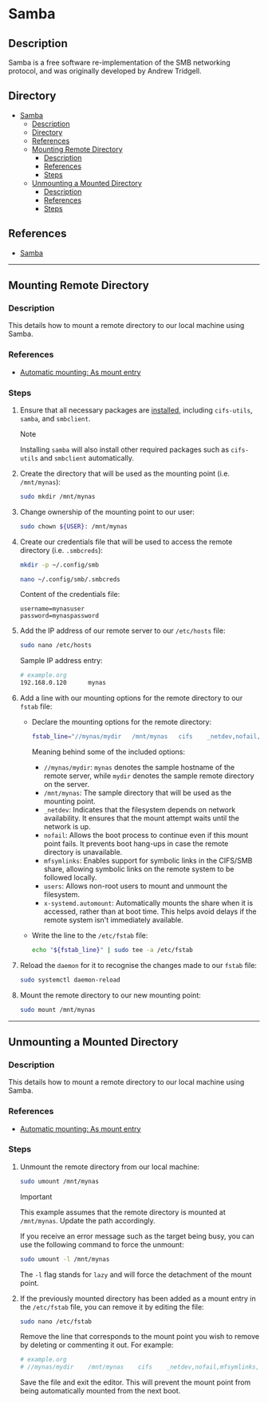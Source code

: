 # Samba

## Description

Samba is a free software re-implementation of the SMB networking protocol, and was originally developed by Andrew Tridgell.

## Directory

- [Samba](#samba)
  - [Description](#description)
  - [Directory](#directory)
  - [References](#references)
  - [Mounting Remote Directory](#mounting-remote-directory)
    - [Description](#description-1)
    - [References](#references-1)
    - [Steps](#steps)
  - [Unmounting a Mounted Directory](#unmounting-a-mounted-directory)
    - [Description](#description-2)
    - [References](#references-2)
    - [Steps](#steps-1)

## References

- [Samba](https://wiki.archlinux.org/title/samba)

---

## Mounting Remote Directory

### Description

This details how to mount a remote directory to our local machine using Samba.

### References

- [Automatic mounting: As mount entry](https://wiki.archlinux.org/title/samba#As_mount_entry)

### Steps

1. Ensure that all necessary packages are [installed](yay.md#install), including `cifs-utils`, `samba`, and `smbclient`.

    > [!NOTE]  
    > Installing `samba` will also install other required packages such as `cifs-utils` and `smbclient` automatically.

2. Create the directory that will be used as the mounting point (i.e. `/mnt/mynas`):

    ```sh
    sudo mkdir /mnt/mynas
    ```

3. Change ownership of the mounting point to our user:

    ```sh
    sudo chown ${USER}: /mnt/mynas
    ```

4. Create our credentials file that will be used to access the remote directory (i.e. `.smbcreds`):

    ```sh
    mkdir -p ~/.config/smb
    ```

    ```sh
    nano ~/.config/smb/.smbcreds
    ```

    Content of the credentials file:

    ```
    username=mynasuser
    password=mynaspassword
    ```

5. Add the IP address of our remote server to our `/etc/hosts` file:

    ```sh
    sudo nano /etc/hosts
    ```

    Sample IP address entry:

    ```sh
    # example.org
    192.168.0.120      mynas
    ```

6. Add a line with our mounting options for the remote directory to our `fstab` file:

   - Declare the mounting options for the remote directory:

        ```sh
        fstab_line="//mynas/mydir   /mnt/mynas   cifs    _netdev,nofail,mfsymlinks,users,x-systemd.automount,credentials=${HOME}/.config/smb/.smbcreds,vers=3.0,uid=$(id -u),gid=$(id -g),iocharset=utf8   0 0"
        ```

        Meaning behind some of the included options:

     - `//mynas/mydir`: `mynas` denotes the sample hostname of the remote server, while `mydir` denotes the sample remote directory on the server.
     - `/mnt/mynas`: The sample directory that will be used as the mounting point.
     - `_netdev`: Indicates that the filesystem depends on network availability. It ensures that the mount attempt waits until the network is up.
     - `nofail`: Allows the boot process to continue even if this mount point fails. It prevents boot hang-ups in case the remote directory is unavailable.
     - `mfsymlinks`: Enables support for symbolic links in the CIFS/SMB share, allowing symbolic links on the remote system to be followed locally.
     - `users`: Allows non-root users to mount and unmount the filesystem.
     - `x-systemd.automount`: Automatically mounts the share when it is accessed, rather than at boot time. This helps avoid delays if the remote system isn't immediately available.

   - Write the line to the `/etc/fstab` file:

        ```sh
        echo "${fstab_line}" | sudo tee -a /etc/fstab
        ```

7. Reload the `daemon` for it to recognise the changes made to our `fstab` file:

    ```sh
    sudo systemctl daemon-reload
    ```

8. Mount the remote directory to our new mounting point:

    ```sh
    sudo mount /mnt/mynas
    ```

---

## Unmounting a Mounted Directory

### Description

This details how to mount a remote directory to our local machine using Samba.

### References

- [Automatic mounting: As mount entry](https://wiki.archlinux.org/title/samba#As_mount_entry)

### Steps

1. Unmount the remote directory from our local machine:

    ```sh
    sudo umount /mnt/mynas
    ```

    > [!IMPORTANT]  
    > This example assumes that the remote directory is mounted at `/mnt/mynas`. Update the path accordingly.

    If you receive an error message such as the target being busy, you can use the following command to force the unmount:

    ```sh
    sudo umount -l /mnt/mynas
    ```

    The `-l` flag stands for `lazy` and will force the detachment of the mount point.

2. If the previously mounted directory has been added as a mount entry in the `/etc/fstab` file, you can remove it by editing the file:

    ```sh
    sudo nano /etc/fstab
    ```

    Remove the line that corresponds to the mount point you wish to remove by deleting or commenting it out. For example:

    ```sh
    # example.org
    # //mynas/mydir    /mnt/mynas    cifs    _netdev,nofail,mfsymlinks,credentials=/home/deck/.config/smb/.smbcreds,vers=3.0,uid=1000,gid=1000,iocharset=utf8    0 0
    ```

    Save the file and exit the editor. This will prevent the mount point from being automatically mounted from the next boot.

